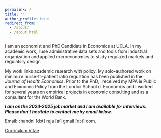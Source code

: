 ```yaml
---
permalink: /
title: ""
author_profile: true
redirect_from: 
  - /about/
  - /about.html
---
```


I am an economist and PhD Candidate in Economics at UCLA. In my academic work, I use administrative data sets and tools from industrial organization and applied microeconomics to study regulated markets and regulatory design. 

My work links academic research with policy. My solo-authored work on minimum nurse-to-patient ratio regulation has been published in the _Journal of Health Economics_. Prior to the PhD, I received my MPA in Public and Economic Policy from the London School of Economics and I worked for several years on empirical projects in economic consulting and as a consultant for the World Bank. 

_**I am on the 2024-2025 job market and I am available for interviews. Please don't hesitate to contact me by email below.**_

Email: chandni [dot] raja [at] gmail [dot] com.

[Curriculum Vitae](./files/cv/chandni_cv.pdf)
